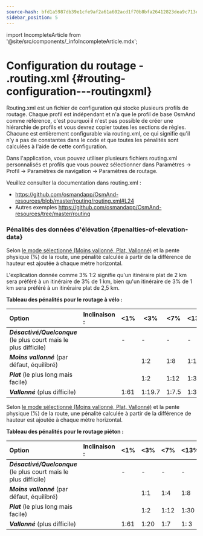 ```yaml
---
source-hash: bfd1a5987db39e1cfe9af2a61a602acd1f70b8bfa26412823dea9c713e5d9dd8
sidebar_position: 5
---
```

import IncompleteArticle from '@site/src/components/_infoIncompleteArticle.mdx';

# Configuration du routage - .routing.xml {#routing-configuration---routingxml}

<IncompleteArticle/>

Routing.xml est un fichier de configuration qui stocke plusieurs profils de routage. Chaque profil est indépendant et n'a que le profil de base OsmAnd comme référence, c'est pourquoi il n'est pas possible de créer une hiérarchie de profils et vous devrez copier toutes les sections de règles. Chacune est entièrement configurable via routing.xml, ce qui signifie qu'il n'y a pas de constantes dans le code et que toutes les pénalités sont calculées à l'aide de cette configuration.

Dans l'application, vous pouvez utiliser plusieurs fichiers routing.xml personnalisés et profils que vous pouvez sélectionner dans Paramètres -> Profil -> Paramètres de navigation -> Paramètres de routage.

Veuillez consulter la documentation dans routing.xml :
- https://github.com/osmandapp/OsmAnd-resources/blob/master/routing/routing.xml#L24
- Autres exemples https://github.com/osmandapp/OsmAnd-resources/tree/master/routing


### Pénalités des données d'élévation {#penalties-of-elevation-data}

Selon [le mode sélectionné (Moins vallonné, Plat, Vallonné)](../../user/navigation/routing/bicycle-based-routing#penalties-of-elevation-data#penalties-of-elevation-data) et la pente physique (%) de la route, une pénalité calculée à partir de la différence de hauteur est ajoutée à chaque mètre horizontal.

L'explication donnée comme 3% 1:2 signifie qu'un itinéraire plat de 2 km sera préféré à un itinéraire de 3% de 1 km, bien qu'un itinéraire de 3% de 1 km sera préféré à un itinéraire plat de 2,5 km.

**Tableau des pénalités pour le routage à vélo :**

|                  **Option**                 |**Inclinaison :**| &lt;1% | &lt;3%  | &lt;7% | &lt;13% | &lt;25% | &gt;=25% |**Déclinaison :**| &lt;17% | &lt;35% | &lt;60% | &gt;=60%      |
|:--------------------------------------------|:-----------|-----|------|-----|------|------|-------|:-----------|------|------|------|------------|
|**_Désactivé/Quelconque_** (le plus court mais le plus difficile)|            |  -  |   -  |  -  |   -  |   -  |   -   |            |   -  |   -  |   -  |     -      |
|**_Moins vallonné_** (par défaut, équilibré)         |            |     |  1:2 | 1:8 | 1:16 | 1:32 | 1:48  |            | 1:6.4| 1:25 | 1:25 | impossible |
|**_Plat_** (le plus long mais facile)            |            |     |  1:2 | 1:12| 1:30 | 1:50 | 1:74  |            | 1:6.4| 1:25 | 1:25 | impossible |
|**_Vallonné_** (plus difficile)                 |            | 1:61|1:19.7|1:7.5|  1:3 | 1:0.5| 1:0.3 |            | 1:6.4| 1:25 | 1:25 | impossible |


Selon [le mode sélectionné (Moins vallonné, Plat, Vallonné)](../../user/navigation/routing/pedestrian-routing.md) et la pente physique (%) de la route, une pénalité calculée à partir de la différence de hauteur est ajoutée à chaque mètre horizontal.

**Tableau des pénalités pour le routage piéton :**

|                  **Option**                 | **Inclinaison :** | &lt;1% | &lt;3% | &lt;7% | &lt;13% | &lt;25% | &gt;=25% | **Déclinaison :** | &lt;9% | &lt;17% | &lt;35% | &lt;60% | &gt;=60% |
|:--------------------------------------------|:-------------|-----|-----|-----|------|------|-------|:-------------|-----|------|------|------|-------|
|**_Désactivé/Quelconque_** (le plus court mais le plus difficile)|              |  -  |  -  |  -  |   -  |   -  |   -   |              |  -  |   -  |   -  |   -  |   -   |
|**_Moins vallonné_** (par défaut, équilibré)         |              |     | 1:1 | 1:4 | 1:8  | 1:10 | 1:15  |              | 1:5 | 1:10 | 1:17 | 1:25 | 1:40  |
|**_Plat_** (le plus long mais facile)            |              |     | 1:2 | 1:12| 1:30 | 1:50 | 1:74  |              | 1:5 | 1:10 | 1:17 | 1:25 | 1:40  |
|**_Vallonné_** (plus difficile)                 |              | 1:61| 1:20| 1:7 | 1: 3 | 1:0.5| 1:0.3 |              |  1:5| 1:10 | 1:17 | 1:25 | 1:40  |